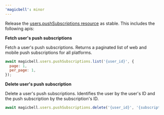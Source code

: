 ```yaml
---
'magicbell': minor
---
```


Release the [users.pushSubscriptions resource](https://www.magicbell.com/docs/rest-api/reference#fetch-user's-push-subscriptions) as stable. This includes the following apis:

**Fetch user's push subscriptions**

Fetch a user's push subscriptions. Returns a paginated list of web and mobile push subscriptions for all platforms.

```js
await magicbell.users.pushSubscriptions.list('{user_id}', {
  page: 1,
  per_page: 1,
});
```

**Delete user's push subscription**

Delete a user's push subscriptions. Identifies the user by the user's ID and the push subscription by the subscription's ID.

```js
await magicbell.users.pushSubscriptions.delete('{user_id}', '{subscription_id}');
```

